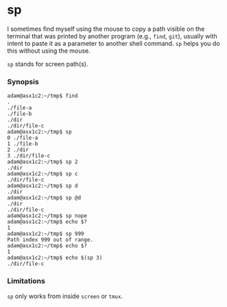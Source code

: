 sp
==

I sometimes find myself using the mouse to copy a path visible on the terminal
that was printed by another program (e.g., `find`, `git`), usually with intent
to paste it as a parameter to another shell command. `sp` helps you do this
without using the mouse.

`sp` stands for screen path(s).

### Synopsis

    adam@asx1c2:~/tmp$ find
    .
    ./file-a
    ./file-b
    ./dir
    ./dir/file-c
    adam@asx1c2:~/tmp$ sp
    0 ./file-a
    1 ./file-b
    2 ./dir
    3 ./dir/file-c
    adam@asx1c2:~/tmp$ sp 2
    ./dir
    adam@asx1c2:~/tmp$ sp c
    ./dir/file-c
    adam@asx1c2:~/tmp$ sp d
    ./dir
    adam@asx1c2:~/tmp$ sp @d
    ./dir
    ./dir/file-c
    adam@asx1c2:~/tmp$ sp nope
    adam@asx1c2:~/tmp$ echo $?
    1
    adam@asx1c2:~/tmp$ sp 999
    Path index 999 out of range.
    adam@asx1c2:~/tmp$ echo $?
    1
    adam@asx1c2:~/tmp$ echo $(sp 3)
    ./dir/file-c

### Limitations

`sp` only works from inside `screen` or `tmux`.
